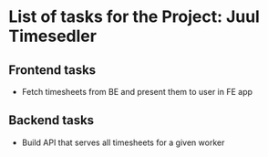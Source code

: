 # List of tasks for the Project: Juul Timesedler

## Frontend tasks
* Fetch timesheets from BE and present them to user in FE app


## Backend tasks
* Build API that serves all timesheets for a given worker
